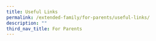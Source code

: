 ```yaml
---
title: Useful Links
permalink: /extended-family/for-parents/useful-links/
description: ""
third_nav_title: For Parents
---
```

